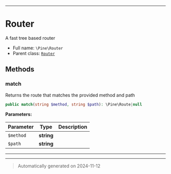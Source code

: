 ***

# Router

A fast tree based router



* Full name: `\Pine\Router`
* Parent class: [`Router`](../Jaunt/Router.md)




## Methods


### match

Returns the route that matches the provided method and path

```php
public match(string $method, string $path): \Pine\Route|null
```








**Parameters:**

| Parameter | Type | Description |
|-----------|------|-------------|
| `$method` | **string** |  |
| `$path` | **string** |  |





***


***
> Automatically generated on 2024-11-12
